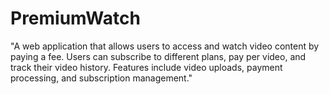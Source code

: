 # PremiumWatch
"A web application that allows users to access and watch video content by paying a fee. Users can subscribe to different plans, pay per video, and track their video history. Features include video uploads, payment processing, and subscription management."
